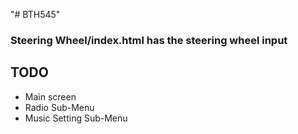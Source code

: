 "# BTH545" 

### Steering Wheel/index.html has the steering wheel input

## 

## TODO

* Main screen
* Radio Sub-Menu
* Music Setting Sub-Menu
